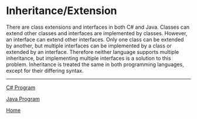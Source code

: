 # Inheritance/Extension

There are class extensions and interfaces in both C# and Java.
Classes can extend other classes and interfaces are implemented by classes.
However, an interface can extend other interfaces.
Only one class can be extended by another, but multiple interfaces can be implemented by a class or extended by an interface.
Therefore neither language supports multiple inheritance, but implementing multiple interfaces is a solution to this problem.
Inheritance is treated the same in both programming languages, except for their differing syntax.

---
[C# Program](inheritance-C#)

[Java Program](inheritance-Java)

[Home](../README.md)
